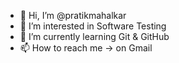 - 👋 Hi, I’m @pratikmahalkar
- 👀 I’m interested in Software Testing
- 🌱 I’m currently learning Git & GitHub
- 📫 How to reach me -> on Gmail

<!---
pratikmahalkar/pratikmahalkar is a ✨ special ✨ repository because its `README.md` (this file) appears on your GitHub profile.
You can click the Preview link to take a look at your changes.
--->
